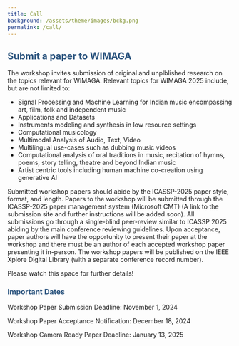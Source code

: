 ```yaml
---
title: Call
background: /assets/theme/images/bckg.png
permalink: /call/
---
```


## **<span style="color:#2B547E">Submit a paper to WIMAGA </span>**
The workshop invites submission of original and unplblished research on the topics relevant for WIMAGA. Relevant topics for WIMAGA 2025 include, but are not limited to:

- Signal Processing and Machine Learning for Indian music encompassing art, film, folk and independent music
- Applications and Datasets
- Instruments modeling and synthesis in low resource settings
- Computational musicology
- Multimodal Analysis of Audio, Text, Video
- Multilingual use-cases such as dubbing music videos
- Computational analysis of oral traditions in music, recitation of hymns, poems, story telling, theatre and beyond Indian music
- Artist centric tools including human machine co-creation using generative AI

Submitted workshop papers should abide by the ICASSP-2025 paper style, format, and length. Papers to the workshop will be submitted through the ICASSP-2025 paper management system (Microsoft CMT) (A link to the submission site and further instructions will be added soon). All submissions go through a single-blind peer-review similar to ICASSP 2025 abiding by the main conference reviewing guidelines. Upon acceptance, paper authors will have the opportunity to present their paper at the workshop and there must be an author of each accepted workshop paper presenting it in-person. The workshop papers will be published on the IEEE Xplore Digital Library (with a separate conference record number). 

Please watch this space for further details!

### **<span style="color:#2B547E">Important Dates</span>**

Workshop Paper Submission Deadline: November 1, 2024

Workshop Paper Acceptance Notification: December 18, 2024

Workshop Camera Ready Paper Deadline: January 13, 2025
